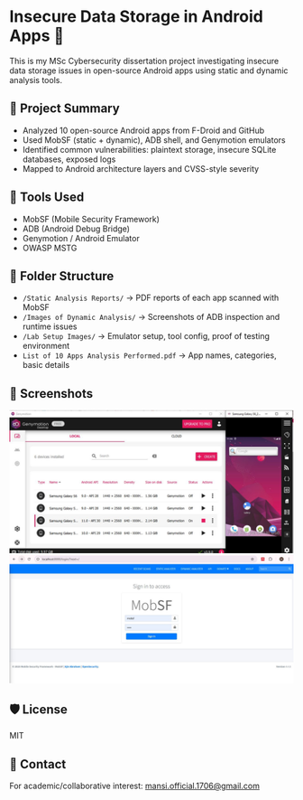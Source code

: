 # Insecure Data Storage in Android Apps 🔐

This is my MSc Cybersecurity dissertation project investigating insecure data storage issues in open-source Android apps using static and dynamic analysis tools.

## 🧪 Project Summary
- Analyzed 10 open-source Android apps from F-Droid and GitHub
- Used MobSF (static + dynamic), ADB shell, and Genymotion emulators
- Identified common vulnerabilities: plaintext storage, insecure SQLite databases, exposed logs
- Mapped to Android architecture layers and CVSS-style severity

## 🧰 Tools Used
- MobSF (Mobile Security Framework)
- ADB (Android Debug Bridge)
- Genymotion / Android Emulator
- OWASP MSTG

## 📁 Folder Structure
- `/Static Analysis Reports/` → PDF reports of each app scanned with MobSF
- `/Images of Dynamic Analysis/` → Screenshots of ADB inspection and runtime issues
- `/Lab Setup Images/` → Emulator setup, tool config, proof of testing environment
- `List of 10 Apps Analysis Performed.pdf` → App names, categories, basic details

## 📸 Screenshots
![GenyMotion Emulator](Lab-setup-Images/genymotion.jpg)
![MobSF Sample Output](Lab-setup-Images/mobsf1.jpg)

## 🛡️ License
MIT

## 💬 Contact
For academic/collaborative interest: mansi.official.1706@gmail.com
